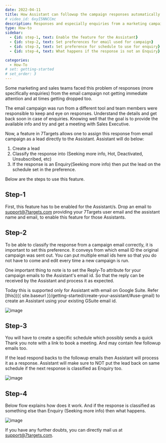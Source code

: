 ```yaml
---
date: 2022-04-11
title: How Assistant can followup the campaign responses automatically
# video_id: 6xyI5NNCCmc
description: Responses and especially enquiries from a marketing campaign should not be dropped and possibly immediately responded with proper followup. AI Sales Assistant make that possible now.
type: How-to
sidebar:
  - {id: step-1, text: Enable the feature for the Assistant}
  - {id: step-2, text: Set preferences for email used for campaign}
  - {id: step-3, text: Set preference for schedule to use for enquiry}
  - {id: step-4, text: What happens if the response is not an Enquiry}

categories:
  - How-To
# set: getting-started
# set_order: 3
---
```

Some marketing and sales teams faced this problem of responses (more specifically enquiries) from the email campaign not getting immediate attention and at times getting dropped too. 

The email campaign was run from a different tool and team members were responsible to keep and eye on  responses. Understand the details and get back soon in case of enquiries. Knowing well that the goal is to provide the available info and try and get a meeting with Sales Executive.

Now, a feature in 7Targets allows one to assign this response from email campaign as a lead directly to the Assistant. Assistant will do below:
1. Create a lead
2. Classify the response into (Seeking more info, Hot, Deactivated, Unsubscribed, etc)
3. If the response is an Enquiry(Seeking more info) then put the lead on the schedule set in the preference. 

Below are the steps to use this feature. 

## Step-1
First, this feature has to be enabled for the Assistant/s. Drop an email to support@7targets.com providing your 7Targets user email and the assistant name and email, to enable this feature for those Assistants. 

## Step-2
To be able to classify the response from a campaign email correctly, it is important to set this preference. It conveys from which email ID the original campaign was sent out. You can put multiple email ids here so that you do not have to come and edit every time a new campaign is run. 

One important thing to note is to set the Reply-To attribute for your campaign emails to the Assistant's email id. So that the reply can be received by the Assistant and process it as expected. 

Today this is supported only for Assistant with email on Google Suite. Refer [this]({{ site.baseurl }}/getting-started/create-your-assistant/#use-gmail) to create an Assistant using your existing GSuite email id. 

![image](../../images/preference-for-emails-used-for-campaign.png)

## Step-3
You will have to create a specific schedule which possibly sends a quick Thank you note with a link to book a meeting. And may contain few followup emails too. 

If the lead respond backs to the followup emails then Assistant will process it as a response. Assistant will make sure to NOT put the lead back on same schedule if the next response is classified as Enquiry too. 

![image](../../images/preference-for-schedule-for-enquiry.png)

## Step-4
Below flow explains how does it work. And if the response is classified as something else than Enquiry (Seeking more info) then what happens.

![image](../../images/how-does-campaign-response-lead-works.jpg)

If you have any further doubts, you can directly mail us at support@7targets.com.

